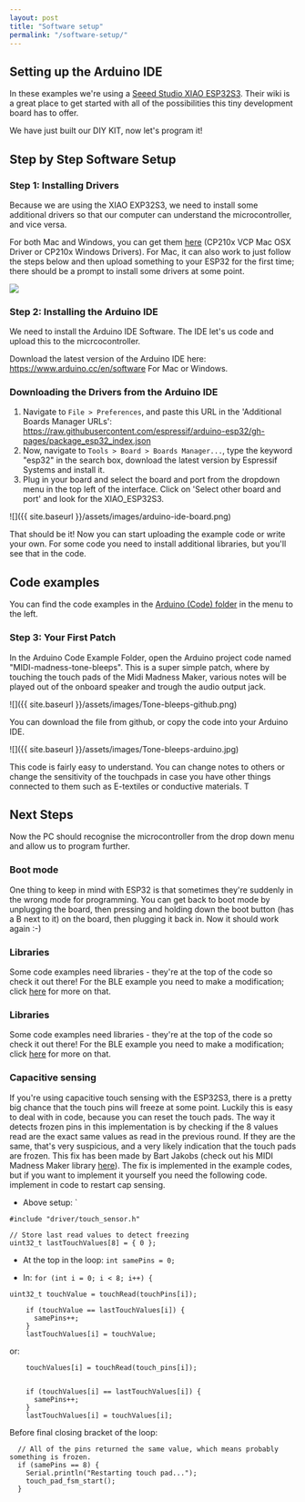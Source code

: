 ```yaml
---
layout: post
title: "Software setup"
permalink: "/software-setup/"
---
```


## Setting up the Arduino IDE

In these examples we're using a [Seeed Studio XIAO ESP32S3](https://wiki.seeedstudio.com/xiao_esp32s3_getting_started/). Their wiki is a great place to get started with all of the possibilities this tiny development board has to offer. 

We have just built our DIY KIT, now let's program it!

## Step by Step Software Setup

### Step 1: Installing Drivers
Because we are using the XIAO EXP32S3, we need to install some additional drivers so that our computer can understand the microcontroller, and vice versa. 

For both Mac and Windows, you can get them [here](https://www.silabs.com/developers/usb-to-uart-bridge-vcp-drivers?tab=downloads) (CP210x VCP Mac OSX Driver or CP210x Windows Drivers). 
For Mac, it can also work to just follow the steps below and then upload something to your ESP32 for the first time; there should be a prompt to install some drivers at some point.

![](https://files.seeedstudio.com/wiki/SeeedStudio-XIAO-ESP32S3/img/2.jpg)

### Step 2: Installing the Arduino IDE

We need to install the Arduino IDE Software. The IDE let's us code and upload this to the micrcocontroller. 

Download the latest version of the Arduino IDE here: <https://www.arduino.cc/en/software>
For Mac or Windows. 

### Downloading the Drivers from the Arduino IDE

1. Navigate to ```File > Preferences```, and paste this URL in the 'Additional Boards Manager URLs': <https://raw.githubusercontent.com/espressif/arduino-esp32/gh-pages/package_esp32_index.json>
2. Now, navigate to ```Tools > Board > Boards Manager...```, type the keyword "esp32" in the search box, download the latest version by Espressif Systems and install it.
3. Plug in your board and select the board and port from the dropdown menu in the top left of the interface. Click on 'Select other board and port' and look for the XIAO_ESP32S3. 

![]({{ site.baseurl }}/assets/images/arduino-ide-board.png)

That should be it! Now you can start uploading the example code or write your own. For some code you need to install additional libraries, but you'll see that in the code. 

## Code examples
You can find the code examples in the [Arduino (Code) folder](https://github.com/v0ss3n/midimadness/tree/main/Arduino%20(code)) in the menu to the left. 

### Step 3: Your First Patch
In the Arduino Code Example Folder, open the Arduino project code named "MIDI-madness-tone-bleeps". This is a super simple patch, where by touching the touch pads of the Midi Madness Maker, various notes will be played out of the onboard speaker and trough the audio output jack. 

![]({{ site.baseurl }}/assets/images/Tone-bleeps-github.png)

You can download the file from github, or copy the code into your Arduino IDE. 

![]({{ site.baseurl }}/assets/images/Tone-bleeps-arduino.jpg)

This code is fairly easy to understand. You can change notes to others or change the sensitivity of the touchpads in case you have other things connected to them such as E-textiles or conductive materials. T


## Next Steps
Now the PC should recognise the microcontroller from the drop down menu and allow us to program further. 

### Boot mode
One thing to keep in mind with ESP32 is that sometimes they're suddenly in the wrong mode for programming. You can get back to boot mode by unplugging the board, then pressing and holding down the boot button (has a B next to it) on the board, then plugging it back in. Now it should work again :-)


<!-- ## Touch keyboard
The touch range example sounds like this:

<div class="videowrapper"><video width="480" height="360" controls>
  <source src="{{ site.baseurl }}/assets/videos/touch-range-sound.mp4" type="video/mp4"></video>
</div>

You can also connect something conductive, like a conductive spool knitted sample. Now the interaction is way more interesting!

<div class="videowrapper"><video width="480" height="360" autoplay loop muted>
  <source src="{{ site.baseurl }}/assets\videos\keyboard-glove.mp4" type="video/mp4"></video>
</div> -->

### Libraries
Some code examples need libraries - they're at the top of the code so check it out there! For the BLE example you need to make a modification; click [here](https://v0ss3n.github.io/midimadness/midi-bluetooth/) for more on that.






<!-- ## Touch keyboard
The touch range example sounds like this:

<div class="videowrapper"><video width="480" height="360" controls>
  <source src="{{ site.baseurl }}/assets/videos/touch-range-sound.mp4" type="video/mp4"></video>
</div>

You can also connect something conductive, like a conductive spool knitted sample. Now the interaction is way more interesting!

<div class="videowrapper"><video width="480" height="360" autoplay loop muted>
  <source src="{{ site.baseurl }}/assets\videos\keyboard-glove.mp4" type="video/mp4"></video>
</div> -->

### Libraries
Some code examples need libraries - they're at the top of the code so check it out there! For the BLE example you need to make a modification; click [here](https://v0ss3n.github.io/midimadness/midi-bluetooth/) for more on that.

### Capacitive sensing
If you're using capacitive touch sensing with the ESP32S3, there is a pretty big chance that the touch pins will freeze at some point. Luckily this is easy to deal with in code, because you can reset the touch pads. The way it detects frozen pins in this implementation is by checking if the 8 values read are the exact same values as read in the previous round. If they are the same, that's very suspicious, and a very likely indication that the touch pads are frozen. This fix has been made by Bart Jakobs (check out his MIDI Madness Maker library [here](https://github.com/bartjakobs/MidiMadnessMaker)). The fix is implemented in the example codes, but if you want to implement it yourself you need the following code.
implement in code to restart cap sensing.

- Above setup: `

``` 
#include "driver/touch_sensor.h" 

// Store last read values to detect freezing
uint32_t lastTouchValues[8] = { 0 };
```

- At the top in the loop: `int samePins = 0;`

- In:   `for (int i = 0; i < 8; i++) {`

```    
uint32_t touchValue = touchRead(touchPins[i]);

    if (touchValue == lastTouchValues[i]) {
      samePins++;
    }
    lastTouchValues[i] = touchValue;
```


or:

```
    touchValues[i] = touchRead(touch_pins[i]);


    if (touchValues[i] == lastTouchValues[i]) {
      samePins++;
    }
    lastTouchValues[i] = touchValues[i];
``` 

Before final closing bracket of the loop:

```
  // All of the pins returned the same value, which means probably something is frozen.
  if (samePins == 8) {
    Serial.println("Restarting touch pad...");
    touch_pad_fsm_start();
  }
```


